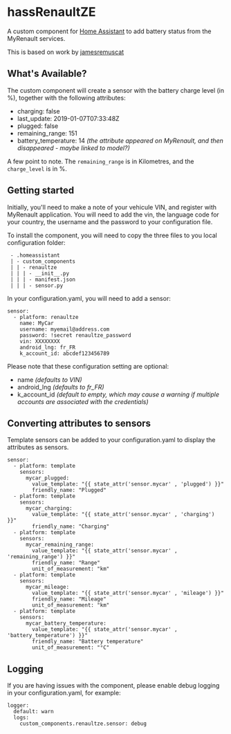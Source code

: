 # hassRenaultZE
A custom component for [Home Assistant](http://home-assistant.io/) to add battery status from the MyRenault services.

This is based on work by [jamesremuscat](https://github.com/jamesremuscat/pyze)

## What's Available?
The custom component will create a sensor with the battery charge level (in %), together with the following attributes:

- charging: false
- last_update: 2019-01-07T07:33:48Z
- plugged: false
- remaining_range: 151
- battery_temperature: 14 *(the attribute appeared on MyRenault, and then disappeared - maybe linked to model?)*

A few point to note. The `remaining_range` is in Kilometres, and the `charge_level` is in %.

## Getting started
Initially, you'll need to make a note of your vehicule VIN, and register with MyRenault application. You will need to add the vin, the language code for your country, the username and the password to your configuration file.

To install the component, you will need to copy the three files to you local configuration folder:
```
 - .homeassistant
 | - custom_components
 | | - renaultze
 | | | - __init__.py
 | | | - manifest.json
 | | | - sensor.py
```

In your configuration.yaml, you will need to add a sensor:
```
sensor:
  - platform: renaultze
    name: MyCar
    username: myemail@address.com
    password: !secret renaultze_password
    vin: XXXXXXXX
    android_lng: fr_FR
    k_account_id: abcdef123456789
```

Please note that these configuration setting are optional:
- name *(defaults to VIN)*
- android_lng *(defaults to fr_FR)*
- k_account_id *(default to empty, which may cause a warning if multiple accounts are associated with the credentials)*

## Converting attributes to sensors
Template sensors can be added to your configuration.yaml to display the attributes as sensors.
```
sensor:
  - platform: template
    sensors:
      mycar_plugged:
        value_template: "{{ state_attr('sensor.mycar' , 'plugged') }}"
        friendly_name: "Plugged"
  - platform: template
    sensors:
      mycar_charging:
        value_template: "{{ state_attr('sensor.mycar' , 'charging') }}"
        friendly_name: "Charging"
  - platform: template
    sensors:
      mycar_remaining_range:
        value_template: "{{ state_attr('sensor.mycar' , 'remaining_range') }}"
        friendly_name: "Range"
        unit_of_measurement: "km"
  - platform: template
    sensors:
      mycar_mileage:
        value_template: "{{ state_attr('sensor.mycar' , 'mileage') }}"
        friendly_name: "Mileage"
        unit_of_measurement: "km"
  - platform: template
    sensors:
      mycar_battery_temperature:
        value_template: "{{ state_attr('sensor.mycar' , 'battery_temperature') }}"
        friendly_name: "Battery temperature"
        unit_of_measurement: "°C"
```

## Logging
If you are having issues with the component, please enable debug logging in your configuration.yaml, for example:
```
logger:
  default: warn
  logs:
    custom_components.renaultze.sensor: debug
```
